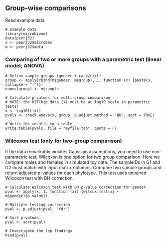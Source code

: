 Group-wise comparisons
----------------------

Read example data

    # Example data
    library(microbiome)
    data(peerj32)
    x <- peerj32$microbes
    m <- peerj32$meta

### Comparing of two or more groups with a parametric test (linear model; ANOVA)

    # Define sample groups (gender + case/ctrl)
    group <- apply(cbind(m$gender, m$group), 1, function (x) {paste(x, collapse = "-")})
    names(group) <- m$sample

    # Calculate p-values for multi-group comparison
    # NOTE: the HITChip data (x) must be at log10 scale in parametric tests!
    x <- log10(t(x))
    pvals <- check.anova(x, group, p.adjust.method = "BH", sort = TRUE)

    # Write the results to a table
    write.table(pvals, file = "myfile.tab", quote = F)

### Wilcoxon test (only for two-group comparison)

If the data remarkably violates Gaussian assumptions, you need to use
non-parametric test, Wilcoxon is one option for two group comparison.
Here we compare males and females in simulated toy data. The sampleIDs
in G1 and G2 must match with input matrix columns. Compare two sample
groups and return adjusted p-values for each phylotype. This test uses
unpaired Wilcoxon test with BH correction.

    # Calculate Wilcoxon test with BH p-value correction for gender
    pval <- apply(x, 1, function (xi) {wilcox.test(xi ~ m$gender)$p.value})

    # Multiple testing correction
    pval <- p.adjust(pval, "fdr")

    # Sort p-values
    pval <- sort(pval)

    # Investigate the top findings
    head(pval)
